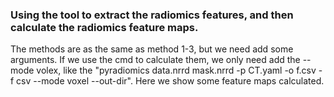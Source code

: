 ### Using the tool to extract the radiomics features, and then calculate the radiomics feature maps.

The methods are as the same as method 1-3, but we need add some arguments. If we use the cmd to calculate them, we only need add the --mode volex, like the "pyradiomics data.nrrd mask.nrrd -p CT.yaml -o f.csv -f csv --mode voxel --out-dir". Here we show some feature maps calculated.
